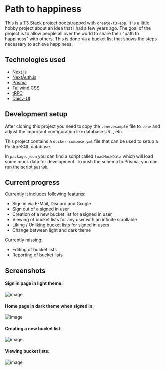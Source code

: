 # Path to happiness

This is a [T3 Stack](https://create.t3.gg/) project bootstrapped with `create-t3-app`.
It is a little hobby project about an idea that I had a few years ago.
The goal of the project is to allow people all over the world to share
their "path to happiness" with others. This is done via a bucket list
that shows the steps necessary to achieve happiness.

## Technologies used

- [Next.js](https://nextjs.org)
- [NextAuth.js](https://next-auth.js.org)
- [Prisma](https://prisma.io)
- [Tailwind CSS](https://tailwindcss.com)
- [tRPC](https://trpc.io)
- [Daisy-UI](https://daisyui.com/)

## Development setup

After cloning this project you need to copy the `.env.example` file
to `.env` and adjust the important configuration like database URL, etc.

This project contains a `docker-compose.yml` file that can be used to
setup a PostgreSQL database.

In `package.json` you can find a script called `loadMockData` which
will load some mock data for development.
To push the schema to Prisma, you can run the script `pushDb`.

## Current progress

Currently it includes following features:
- Sign in via E-Mail, Discord and Google
- Sign out of a signed in user
- Creation of a new bucket list for a signed in user
- Viewing of bucket lists for any user with an infinite scrollable
- Liking / Unliking bucket lists for signed in users
- Change between light and dark theme

Currently missing:
- Editing of bucket lists
- Reporting of bucket lists

## Screenshots

#### Sign in page in light theme:
![image](https://user-images.githubusercontent.com/93260/215586562-681102f1-d743-4881-a656-bdb90d25f1ca.png)

#### Home page in dark theme when signed in:
![image](https://user-images.githubusercontent.com/93260/215586756-302de40a-3898-4e0e-bcd4-681ea8972c0f.png)

#### Creating a new bucket list:
![image](https://user-images.githubusercontent.com/93260/215587178-62e98611-5965-47a1-a6ab-08d6a700464a.png)

#### Viewing bucket lists:
![image](https://user-images.githubusercontent.com/93260/215587432-249bcd52-c4eb-4894-842c-6d4ac72e6059.png)


